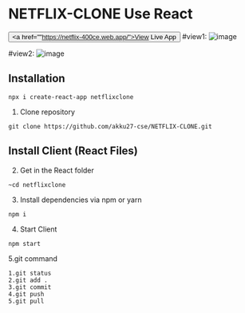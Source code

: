 # NETFLIX-CLONE Use React

<button><a href=""https://netflix-400ce.web.app/">View Live App</a></button>
#view1:
![image](https://github.com/akku27-cse/NETFLIX-CLONE/assets/115920400/83fd6d34-f89c-4e5d-8479-2798115eab17)


#view2:
![image](https://github.com/akku27-cse/NETFLIX-CLONE/assets/115920400/a1d12e46-d5a3-4732-ad58-54f975a61b0d)
## Installation
```shell
npx i create-react-app netflixclone
```
1. Clone repository

```shell
git clone https://github.com/akku27-cse/NETFLIX-CLONE.git
```

## Install Client (React Files)

2. Get in the React folder

```shell
~cd netflixclone
```

3. Install dependencies via npm or yarn

```shell
npm i
```

4. Start Client

```shell
npm start
```
5.git command
```shell
1.git status
2.git add .
3.git commit
4.git push
5.git pull
```









